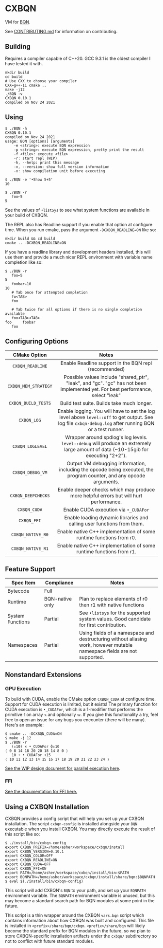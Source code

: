# CXBQN

VM for [BQN](https://mlochbaum.github.io/BQN/).

See [CONTRIBUTING.md](./CONTRIBUTING.md) for information on contributing.

## Building

Requires a compiler capable of C++20.
GCC 9.3.1 is the oldest compiler I have tested it with.

```console
mkdir build
cd build
# Use CXX to choose your compiler
CXX=g++-11 cmake ..
make -j12
./BQN -v
CXBQN 0.10.1
compiled on Nov 24 2021
```

## Using

```
$ ./BQN -h
CXBQN 0.10.1
compiled on Nov 24 2021
usage: BQN [options] [arguments]
	-e <string>: execute BQN expression
	-p <string>: execute BQN expression, pretty print the result
	-f <file>: execute <file>
	-r: start repl (WIP)
	-h, --help: print this message
	-v, --version: show full version information
	-x: show compilation unit before executing

$ ./BQN -e '•Show 5+5'
10

$ ./BQN -r
   foo←5
5
```

See the values of `•listSys` to see what system functions are available in your build of CXBQN.

The REPL also has Readline support if you enable that option at configure time.
When you run cmake, pass the argument `-DCXBQN_READLINE=ON` like so:
```console
mkdir build && cd build
cmake .. -DCXBQN_READLINE=ON
```

If you have a readline library and development headers installed, this will use
them and provide a much nicer REPL environment with variable name completion
like so:

```
$ ./BQN -r
   foo←5
5
   foobar←10
10
   # Tab once for attempted completion
   fo<TAB>
   foo

   # Tab twice for all options if there is no single completion available
   foo<TAB><TAB>
foo     foobar
   foo
```

## Configuring Options

|     CMake Option     |                                                                          Notes                                                                          |
|:--------------------:|:-------------------------------------------------------------------------------------------------------------------------------------------------------:|
| `CXBQN_READLINE`     | Enable Readline support in the BQN repl (recommended)                                                                                                   |
| `CXBQN_MEM_STRATEGY` | Possible values include "shared_ptr", "leak", and "gc". "gc" has not been implemented yet. For best performance, select "leak"                          |
| `CXBQN_BUILD_TESTS`  | Build test suite. Builds take much longer.                                                                                                              |
| `CXBQN_LOG`          | Enable logging. You will have to set the log level above `level::off` to get output. See log file `cxbqn-debug.log` after running BQN or a test runner. |
| `CXBQN_LOGLEVEL`     | Wrapper around spdlog's log levels. `level::debug` will produce an extremely large amount of data (~10-15gib for executing "2+2").                      |
| `CXBQN_DEBUG_VM`     | Output VM debugging information, including the opcode being executed, the program counter, and any opcode arguments.                                    |
| `CXBQN_DEEPCHECKS`   | Enable deeper checks which may produce more helpful errors but will hurt performance.                                                                   |
| `CXBQN_CUDA`         | Enable CUDA execution via `•_CUDAFor`                                                                                                                   |
| `CXBQN_FFI`          | Enable loading dynamic libraries and calling user functions from them.                                                                                  |
| `CXBQN_NATIVE_R0`    | Enable native C++ implementation of some runtime functions from r0.                                                                                     |
| `CXBQN_NATIVE_R1`    | Enable native C++ implementation of some runtime functions from r1.                                                                                     |

## Feature Support

| Spec Item          | Compliance      | Notes                                                                                                                                        |
|--------------------|-----------------|----------------------------------------------------------------------------------------------------------------------------------------------|
| Bytecode           | Full            |                                                                                                                                              |
| Runtime            | BQN-native only | Plan to replace elements of r0 then r1 with native functions                                                                                 |
| System Functions   | Partial         | See `•listsys` for the supported system values. Good candidate for first contribution.                                                       |
| Namespaces         | Partial         | Using fields of a namespace and destructuring without aliasing work, however mutable namespace fields are not supported.                     |

## Nonstandard Extensions

### GPU Execution

To build with CUDA, enable the CMake option `CXBQN_CUDA` at configure time.
Support for CUDA execution is limited, but it exists!
The primary function for CUDA execution is `•_CUDAFor`, which is a 1-modifier
that performs the primitive `𝕗` on array `𝕩` and optionally `𝕨`.
If you give this functionality a try, feel free to open an issue for any bugs you encounter (there will be many).
Here's an example:

```console
$ cmake .. -DCXBQN_CUDA=ON
$ make -j 12
$ ./BQN -r
   (↕10) × •_CUDAFor ⌽↕10
⟨ 0 8 14 18 20 20 18 14 8 0 ⟩
   10 + •_CUDAFor ↕15
⟨ 10 11 12 13 14 15 16 17 18 19 20 21 22 23 24 ⟩
```

[See the WIP design document for parallel execution here](./doc/GPU.md).

<!--
|      Extension     | Completion |                                                                     Notes                                                                    |
|:------------------:|:----------:|:--------------------------------------------------------------------------------------------------------------------------------------------:|
| GPU Execution      | Partial       | Plan to add support for primitive operations on data values (chars, numbers, strings, and arrays of any of these) on GPUs in the near future |
| Threaded Execution | None       | Same plan as above. Needs more discussion                                                                                                    |
| Libraries and Packaging | None       | There has been much discussion on this topic in the Matrix server, but little consensus has been reached. The first library-related feature CXBQN will support will likely look like `strings←•Import "←strings.bqn"` where `strings.bqn` is the strings library from Marshall's [bqn-libs repository](https://github.com/mlochbaum/bqn-libs). This will likely become a *standard library* of sorts, once consensus is reached. The first character of the string argument passed to `•Import` will have some special meaning indicating that the BQN VM ought to look in some special location (eg all directories in the environment variable `$BQNPATH`) or perform some operation before importing the specified library. |
-->

### FFI

[See the documentation for FFI here.](doc/FFI.md)

## Using a CXBQN Installation

CXBQN provides a config script that will help you set up your CXBQN installation.
The script `cxbqn-config` is installed alongside your `BQN` executable when you install CXBQN.
You may directly execute the result of this script like so:
```console
$ ./install/bin/cxbqn-config
export CXBQN_PREFIX=/home/asher/workspace/cxbqn/install
export CXBQN_VERSION=0.10.1
export CXBQN_COLOR=OFF
export CXBQN_READLINE=ON
export CXBQN_CUDA=OFF
export CXBQN_FFI=ON
export PATH=/home/asher/workspace/cxbqn/install/bin:$PATH
export BQNPATH=/home/asher/workspace/cxbqn/install/share/bqn:$BQNPATH
$ eval $(./install/bin/cxbqn-config)
```

This script will add CXBQN's `BQN` to your path, and set up your `BQNPATH` environment variable.
The `BQNPATH` environment variable is unused, but this may become a standard search path for BQN modules at some point in the future.

This script is a thin wrapper around the CXBQN `vars.bqn` script which contains information about how CXBQN was built and configured.
This file is installed in `<prefix>/share/bqn/cxbqn`.
`<prefix>/share/bqn` will likely become the standard prefix for BQN modules in the future, so we plan to store CXBQN-specific installation artifacts under the `cxbqn/` subdirectory so not to conflict with future standard modules.
